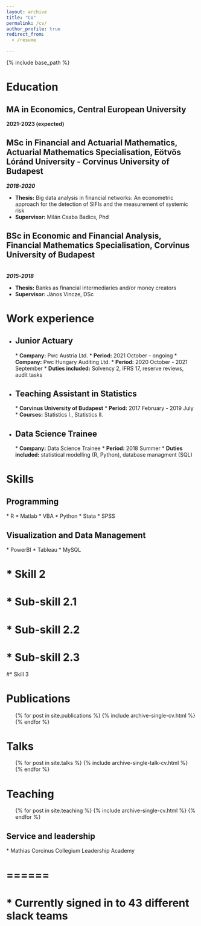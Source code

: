 ```yaml
---
layout: archive
title: "CV"
permalink: /cv/
author_profile: true
redirect_from:
  - /resume

---
```


{% include base_path %}

Education
======
<h2>MA in Economics, Central European University</h2>

<b>2021-2023 (expected)</b>

<h2>MSc in Financial and Actuarial Mathematics, Actuarial Mathematics Specialisation, Eötvös Lóránd University - Corvinus University of Budapest</h2>
<b><i>2018-2020</i></b><br>
<ul>
<li><b>Thesis:</b> Big data analysis in financial networks: An econometric approach for the detection of SIFIs and the measurement of systemic risk</li>
<li><b>Supervisor:</b> Milán Csaba Badics, Phd</li>
</ul>
<h2>BSc in Economic and Financial Analysis, Financial Mathematics Specialisation, Corvinus University of Budapest</h2><br>
<b><i>2015-2018</i></b><br>
<ul>
<li><b>Thesis:</b> Banks as financial intermediaries and/or money creators</li>
<li><b>Supervisor:</b> János Vincze, DSc</li>
</ul>


Work experience
======
* <h2>Junior Actuary</h2>
  * <b>Company:</b> Pwc Austria Ltd.
  * <b>Period:</b> 2021 October - ongoing
  * <b>Company:</b> Pwc Hungary Auditing Ltd.
  * <b>Period:</b> 2020 October - 2021 September
  * <b>Duties included:</b> Solvency 2, IFRS 17, reserve reviews, audit tasks

* <h2>Teaching Assistant in Statistics</h2>
  * <b>Corvinus University of Budapest</b>
  * <b>Period:</b> 2017 February - 2019 July
  * <b>Courses:</b> Statistics I., Statistics II.  

* <h2>Data Science Trainee</h2>
  * <b>Company:</b> Data Science Trainee
  * <b>Period:</b> 2018 Summer
  * <b>Duties included:</b> statistical modelling (R, Python), database managment (SQL)

Skills
======
<h2>Programming</h2>
* R
* Matlab
* VBA
* Python
* Stata
* SPSS

<h2>Visualization and Data Management</h2>
* PowerBI
* Tableau
* MySQL


# * Skill 2
#  * Sub-skill 2.1
#  * Sub-skill 2.2
#  * Sub-skill 2.3
#* Skill 3

Publications
======
  <ul>{% for post in site.publications %}
    {% include archive-single-cv.html %}
  {% endfor %}</ul>
  
Talks
======
  <ul>{% for post in site.talks %}
    {% include archive-single-talk-cv.html %}
  {% endfor %}</ul>
  
Teaching
======
  <ul>{% for post in site.teaching %}
    {% include archive-single-cv.html %}
  {% endfor %}</ul>
  
<h2>Service and leadership</h2>
* Mathias Corcinus Collegium Leadership Academy

# ======
# * Currently signed in to 43 different slack teams
